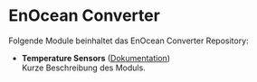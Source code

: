 # EnOcean Converter

Folgende Module beinhaltet das EnOcean Converter Repository:

- __Temperature Sensors__ ([Dokumentation](Temperature%20Sensors))  
    Kurze Beschreibung des Moduls.